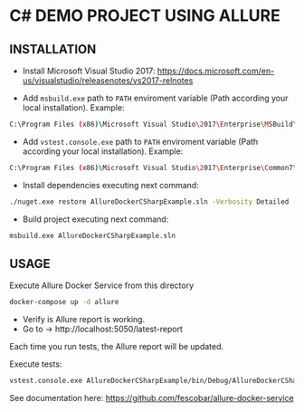 # C# DEMO PROJECT USING ALLURE

## INSTALLATION
- Install Microsoft Visual Studio 2017: https://docs.microsoft.com/en-us/visualstudio/releasenotes/vs2017-relnotes

- Add `msbuild.exe` path to `PATH` enviroment variable (Path according your local installation).
Example:
```sh
C:\Program Files (x86)\Microsoft Visual Studio\2017\Enterprise\MSBuild\15.0\Bin
```

- Add `vstest.console.exe` path to `PATH` enviroment variable (Path according your local installation).
Example:
```sh
C:\Program Files (x86)\Microsoft Visual Studio\2017\Enterprise\Common7\IDE\CommonExtensions\Microsoft\TestWindow
```

- Install dependencies executing next command:
```sh
./nuget.exe restore AllureDockerCSharpExample.sln -Verbosity Detailed -NonInteractive
 ```

- Build project executing next command:
```sh
msbuild.exe AllureDockerCSharpExample.sln
 ```

## USAGE
Execute Allure Docker Service from this directory
```sh
docker-compose up -d allure
```
- Verify is Allure report is working. 
- Go to -> http://localhost:5050/latest-report

Each time you run tests, the Allure report will be updated.

Execute tests:
```sh
vstest.console.exe AllureDockerCSharpExample/bin/Debug/AllureDockerCSharpExample.dll /TestCaseFilter:"allure"
 ```

See documentation here: https://github.com/fescobar/allure-docker-service